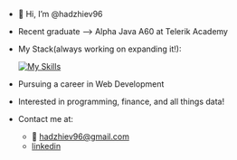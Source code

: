 - 👋 Hi, I’m @hadzhiev96
- Recent graduate --> Alpha Java A60 at Telerik Academy
- My Stack(always working on expanding it!):
  
  [![My Skills](https://skillicons.dev/icons?i=java,spring,mysql,hibernate)](https://skillicons.dev)
- Pursuing a career in  Web Development 
- Interested in programming, finance, and all things data!
- Contact me at:
  - 📧 hadzhiev96@gmail.com
  - [linkedin](https://www.linkedin.com/in/finance-analysis-sql/)
